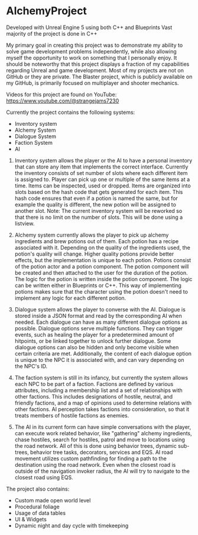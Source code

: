# AlchemyProject

Developed with Unreal Engine 5 using both C++ and Blueprints
Vast majority of the project is done in C++

My primary goal in creating this project was to demonstrate my ability to solve game development problems independently, while also allowing myself the opportunity to work on something that I personally enjoy. It should be noteworthy that this project displays a fraction of my capabilities regarding Unreal and game development. Most of my projects are not on GitHub or they are private. The Blaster project, which is publicly available on my GitHub, is primarily focused on multiplayer and shooter mechanics.

Videos for this project are found on YouTube: https://www.youtube.com/@strangejams7230

Currently the project contains the following systems:

- Inventory system
- Alchemy System
- Dialogue System
- Faction System
- AI

1. Inventory system allows the player or the AI to have a personal inventory that can store any item that implements the correct interface.
Currently the inventory consists of set number of slots where each different item is assigned to. Player can pick up one or multiple of the same items at a time. Items can be inspected, used or dropped. Items are organized into slots based on the hash code that gets generated for each item. This hash code ensures that even if a potion is named the same, but for example the quality is different, the new potion will be assigned to another slot. 
Note: The current inventory system will be reworked so that there is no limit on the number of slots. This will be done using a listview.

2. Alchemy system currently allows the player to pick up alchemy ingredients and brew potions out of them. Each potion has a recipe associated with it. Depending on the quality of the ingredients used, the potion's quality will change. Higher quality potions provide better effects, but the implementation is unique to each potion. Potions consist of the potion actor and a potion component. The potion component will be created and then attached to the user for the duration of the potion. The logic for the potion is written inside the potion component. The logic can be written either in Blueprints or C++. This way of implementing potions makes sure that the character using the potion doesn't need to implement any logic for each different potion.

3. Dialogue system allows the player to converse with the AI. Dialogue is stored inside a JSON format and read by the corresponding AI when needed. Each dialogue can have as many different dialogue options as possible. Dialogue options serve multiple functions. They can trigger events, such as healing the player for a predetermined amount of hitpoints, or be linked together to unlock further dialogue. Some dialogue options can also be hidden and only become visible when certain criteria are met. Additionally, the content of each dialogue option is unique to the NPC it is associated with, and can vary depending on the NPC's ID.

4. The faction system is still in its infancy, but currently the system allows each NPC to be part of a faction. Factions are defined by various attributes, including a membership list and a set of relationships with other factions. This includes designations of hostile, neutral, and friendly factions, and a map of opinions used to determine relations with other factions. AI perception takes factions into consideration, so that it treats members of hostile factions as enemies.

5. The AI in its current form can have simple conversations with the player, can execute work related behavior, like "gathering" alchemy ingredients, chase hostiles, search for hostiles, patrol and move to locations using the road network. All of this is done using behavior trees, dynamic sub-trees, behavior tree tasks, decorators, services and EQS. AI road movement utilizes custom pathfinding for finding a path to the destination using the road network. Even when the closest road is outside of the navigation invoker radius, the AI will try to navigate to the closest road using EQS.


The project also contains:

- Custom made open world level
- Procedural foliage
- Usage of data tables
- UI & Widgets
- Dynamic night and day cycle with timekeeping
